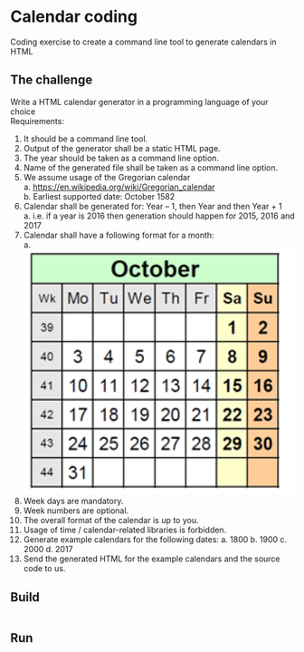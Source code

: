 # Calendar coding
Coding exercise to create a command line tool to generate calendars in HTML

## The challenge
Write a HTML calendar generator in a programming language of your choice  
Requirements:
  1) It should be a command line tool.
  2) Output of the generator shall be a static HTML page.
  3) The year should be taken as a command line option.
  4) Name of the generated file shall be taken as a command line option.
  5) We assume usage of the Gregorian calendar  
    a. https://en.wikipedia.org/wiki/Gregorian_calendar  
    b. Earliest supported date: October 1582  
  6) Calendar shall be generated for: Year – 1, then Year and then Year + 1  
    a. i.e. if a year is 2016 then generation should happen for 2015, 2016 and 2017
  7) Calendar shall have a following format for a month:  
    a. ![example calendar format](calendar-example.png)
  8) Week days are mandatory.
  9) Week numbers are optional.
  10) The overall format of the calendar is up to you.
  11) Usage of time / calendar-related libraries is forbidden.
  12) Generate example calendars for the following dates:
    a. 1800
    b. 1900
    c. 2000
    d. 2017
  13) Send the generated HTML for the example calendars and the source code to us.

## Build 
```bash

```

## Run
```bash

```
